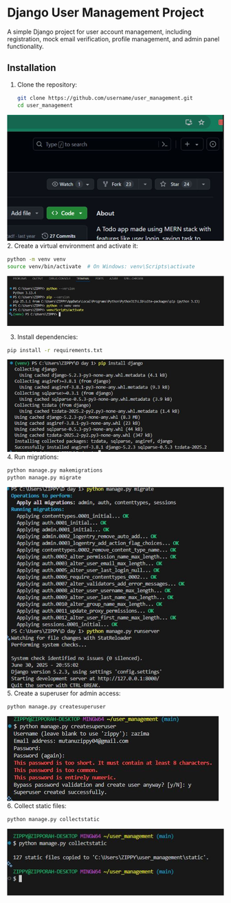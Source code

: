 # Django User Management Project

A simple Django project for user account management, including registration, mock email verification, profile management, and admin panel functionality.

## Installation

1. Clone the repository:
   ```bash
   git clone https://github.com/username/user_management.git
   cd user_management
   ```
![Alt text](\my_images\clone.JPG)
2. Create a virtual environment and activate it:
```bash
python -m venv venv
source venv/bin/activate  # On Windows: venv\Scripts\activate
```
![Alt text](\my_images\evniron.JPG)

3. Install dependencies:
```bash
pip install -r requirements.txt
```
![Alt text](\my_images\installation.JPG)
4. Run migrations:
```bash
python manage.py makemigrations
python manage.py migrate
```
![Alt text](\my_images\migrate.JPG)
5. Create a superuser for admin access:
```bash
python manage.py createsuperuser
```
![Alt text](\my_images\superuser.JPG)
6. Collect static files:
```bash
python manage.py collectstatic
```
![Alt text](\my_images\static.JPG)